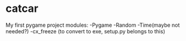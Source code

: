 # catcar
My first pygame project
modules:
-Pygame
-Random
-Time(maybe not needed?)
-cx_freeze (to convert to exe, setup.py belongs to this)
